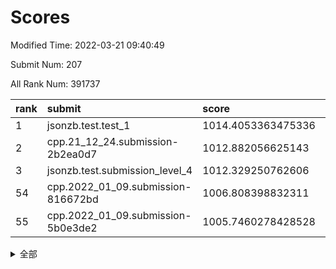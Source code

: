 # Scores

Modified Time: 2022-03-21 09:40:49

Submit Num: 207

All Rank Num: 391737

| rank |               submit               |       score        |       sigma        | pk_num |
| :--- | :--------------------------------- | :----------------- | :----------------- | :----- |
| 1    | jsonzb.test.test_1                 | 1014.4053363475336 | 0.8276928375992524 | 7569   |
| 2    | cpp.21_12_24.submission-2b2ea0d7   | 1012.882056625143  | 0.7736403333124712 | 7573   |
| 3    | jsonzb.test.submission_level_4     | 1012.329250762606  | 0.781469456925042  | 7568   |
| 54   | cpp.2022_01_09.submission-816672bd | 1006.808398832311  | 0.7322762807074544 | 7567   |
| 55   | cpp.2022_01_09.submission-5b0e3de2 | 1005.7460278428528 | 0.7272170116874644 | 7569   |


<details>
<summary>全部</summary>

| rank |                 submit                 |       score        |       sigma        | pk_num |
| :--- | :------------------------------------- | :----------------- | :----------------- | :----- |
| 1    | jsonzb.test.test_1                     | 1014.4053363475336 | 0.8276928375992524 | 7569   |
| 2    | cpp.21_12_24.submission-2b2ea0d7       | 1012.882056625143  | 0.7736403333124712 | 7573   |
| 3    | jsonzb.test.submission_level_4         | 1012.329250762606  | 0.781469456925042  | 7568   |
| 4    | gobigger.level_3.submission_level_3_15 | 1011.8339680999386 | 0.7690870175390924 | 7574   |
| 5    | gobigger.level_3.submission_level_3_6  | 1011.4991927201645 | 0.757959554362971  | 7570   |
| 6    | gobigger.level_3.submission_level_3_0  | 1011.4012711392592 | 0.7761837033108221 | 7570   |
| 7    | gobigger.level_3.submission_level_3_26 | 1011.378166075444  | 0.7786918051791628 | 7571   |
| 8    | gobigger.level_3.submission_level_3_36 | 1011.0508545766396 | 0.7608377879724968 | 7567   |
| 9    | gobigger.level_3.submission_level_3_2  | 1010.98942033302   | 0.7511030306286859 | 7574   |
| 10   | gobigger.level_3.submission_level_3_3  | 1010.908608466196  | 0.7710033621305541 | 7571   |
| 11   | gobigger.level_3.submission_level_3_12 | 1010.8759003086301 | 0.7522454757913165 | 7571   |
| 12   | gobigger.level_3.submission_level_3_10 | 1010.8499223864749 | 0.7642148847342063 | 7569   |
| 13   | gobigger.level_3.submission_level_3_44 | 1010.819614936085  | 0.7676006534633972 | 7569   |
| 14   | gobigger.level_3.submission_level_3_45 | 1010.7874764965359 | 0.7591927344046131 | 7568   |
| 15   | gobigger.level_3.submission_level_3_22 | 1010.6384651759635 | 0.758820974002815  | 7572   |
| 16   | gobigger.level_3.submission_level_3_21 | 1010.631648763502  | 0.7626972610986245 | 7573   |
| 17   | gobigger.level_3.submission_level_3_7  | 1010.6233399991607 | 0.7896876314695925 | 7567   |
| 18   | gobigger.level_3.submission_level_3_46 | 1010.575474791093  | 0.7610457196645029 | 7570   |
| 19   | gobigger.level_3.submission_level_3_14 | 1010.5352294337812 | 0.7525795250304166 | 7572   |
| 20   | gobigger.level_3.submission_level_3_49 | 1010.4867348585572 | 0.7631972653408149 | 7572   |
| 21   | gobigger.level_3.submission_level_3_11 | 1010.4804083980343 | 0.7941827286516676 | 7573   |
| 22   | gobigger.level_3.submission_level_3_43 | 1010.4102183770516 | 0.7644277441660086 | 7565   |
| 23   | gobigger.level_3.submission_level_3_31 | 1010.3841203581118 | 0.7541752386856744 | 7573   |
| 24   | gobigger.level_3.submission_level_3_47 | 1010.2661625408759 | 0.7547227646956933 | 7567   |
| 25   | gobigger.level_3.submission_level_3_17 | 1010.180490627373  | 0.7624960024500342 | 7572   |
| 26   | gobigger.level_3.submission_level_3_40 | 1010.1338959968349 | 0.7304969654432563 | 7572   |
| 27   | gobigger.level_3.submission_level_3_33 | 1010.1044429695414 | 0.7531184094599209 | 7566   |
| 28   | gobigger.level_3.submission_level_3_29 | 1010.1026073507213 | 0.7592054088354011 | 7573   |
| 29   | gobigger.level_3.submission_level_3_35 | 1009.9736852675056 | 0.7468562026669043 | 7563   |
| 30   | gobigger.level_3.submission_level_3_24 | 1009.7500505846624 | 0.7767675388523503 | 7565   |
| 31   | gobigger.level_3.submission_level_3_5  | 1009.7347648681447 | 0.7485987579375977 | 7573   |
| 32   | gobigger.level_3.submission_level_3_16 | 1009.723660437532  | 0.7672215636800676 | 7567   |
| 33   | gobigger.level_3.submission_level_3_18 | 1009.662243804606  | 0.7705877013432593 | 7567   |
| 34   | gobigger.level_3.submission_level_3_4  | 1009.643211317948  | 0.762910472503829  | 7571   |
| 35   | gobigger.level_3.submission_level_3_8  | 1009.6027808747008 | 0.7779718247858463 | 7569   |
| 36   | gobigger.level_3.submission_level_3_39 | 1009.6015821208771 | 0.761624806522313  | 7569   |
| 37   | gobigger.level_3.submission_level_3_9  | 1009.6011834810579 | 0.7533048216560491 | 7575   |
| 38   | gobigger.level_3.submission_level_3_34 | 1009.52161465115   | 0.7564144831360153 | 7575   |
| 39   | gobigger.level_3.submission_level_3_27 | 1009.3788969308354 | 0.7475521987012281 | 7569   |
| 40   | gobigger.level_3.submission_level_3_38 | 1009.3605759312022 | 0.7493099340706155 | 7569   |
| 41   | gobigger.level_3.submission_level_3_23 | 1009.3173138843396 | 0.7471402636237233 | 7567   |
| 42   | gobigger.level_3.submission_level_3_42 | 1009.2706130052221 | 0.7583595927216649 | 7569   |
| 43   | gobigger.level_3.submission_level_3_28 | 1009.2381281849017 | 0.745702188391661  | 7567   |
| 44   | gobigger.level_3.submission_level_3_19 | 1009.2310249355792 | 0.7397997363107067 | 7568   |
| 45   | gobigger.level_3.submission_level_3_20 | 1009.164607472945  | 0.7429770169970845 | 7571   |
| 46   | gobigger.level_3.submission_level_3_37 | 1009.149216401568  | 0.7543057403925404 | 7570   |
| 47   | gobigger.level_3.submission_level_3_1  | 1008.7756357969723 | 0.748397734105614  | 7570   |
| 48   | gobigger.level_3.submission_level_3_25 | 1008.7671534063722 | 0.7491562856640865 | 7572   |
| 49   | gobigger.level_3.submission_level_3_13 | 1008.7300086215625 | 0.7534693549692698 | 7575   |
| 50   | gobigger.level_3.submission_level_3_41 | 1008.6787826683332 | 0.7535282672865827 | 7569   |
| 51   | gobigger.level_3.submission_level_3_30 | 1008.612036431613  | 0.7623193299294337 | 7569   |
| 52   | gobigger.level_3.submission_level_3_32 | 1008.3881161012876 | 0.7483678837753844 | 7574   |
| 53   | gobigger.level_3.submission_level_3_48 | 1007.7662023610416 | 0.7448223835014577 | 7568   |
| 54   | cpp.2022_01_09.submission-816672bd     | 1006.808398832311  | 0.7322762807074544 | 7567   |
| 55   | cpp.2022_01_09.submission-5b0e3de2     | 1005.7460278428528 | 0.7272170116874644 | 7569   |
| 56   | gobigger.level_1.submission_level_1_27 | 1004.8414464802474 | 0.7034738517824936 | 7569   |
| 57   | gobigger.level_1.submission_level_1_37 | 1004.7460572934966 | 0.7316700304694802 | 7570   |
| 58   | gobigger.level_1.submission_level_1_3  | 1004.5719522876138 | 0.7295508704130705 | 7573   |
| 59   | gobigger.level_1.submission_level_1_45 | 1004.4686552765359 | 0.7237931707639651 | 7576   |
| 60   | gobigger.level_1.submission_level_1_26 | 1004.3414671411387 | 0.7122855836329303 | 7571   |
| 61   | gobigger.level_1.submission_level_1_46 | 1004.3074539185316 | 0.720801785407807  | 7566   |
| 62   | gobigger.level_1.submission_level_1_17 | 1004.2795830714175 | 0.734934271340286  | 7574   |
| 63   | gobigger.level_1.submission_level_1_21 | 1004.2541005060091 | 0.7276206420019424 | 7569   |
| 64   | gobigger.level_1.submission_level_1_5  | 1004.1946357794309 | 0.7183436488515089 | 7570   |
| 65   | gobigger.level_1.submission_level_1_18 | 1004.178903093356  | 0.720605796976411  | 7566   |
| 66   | gobigger.level_1.submission_level_1_1  | 1004.0700891021418 | 0.7252787118191666 | 7573   |
| 67   | gobigger.level_1.submission_level_1_15 | 1004.055649532445  | 0.7183736498597358 | 7572   |
| 68   | gobigger.level_1.submission_level_1_8  | 1003.8704188888825 | 0.7160484216856724 | 7567   |
| 69   | gobigger.level_1.submission_level_1_49 | 1003.7943060746344 | 0.7117852858677247 | 7568   |
| 70   | gobigger.level_1.submission_level_1_20 | 1003.7792802916341 | 0.7174129439841118 | 7565   |
| 71   | gobigger.level_1.submission_level_1_24 | 1003.7571884712718 | 0.7230332496689162 | 7570   |
| 72   | gobigger.level_1.submission_level_1_25 | 1003.6502977578389 | 0.728722649052651  | 7572   |
| 73   | gobigger.level_1.submission_level_1_38 | 1003.613423963981  | 0.7112350582652357 | 7573   |
| 74   | gobigger.level_1.submission_level_1_4  | 1003.6032826779644 | 0.7164245199054246 | 7573   |
| 75   | gobigger.level_1.submission_level_1_35 | 1003.5992958103918 | 0.7292831934310348 | 7569   |
| 76   | gobigger.level_1.submission_level_1_29 | 1003.5625010045061 | 0.7182522219467404 | 7571   |
| 77   | gobigger.level_1.submission_level_1_28 | 1003.5083292748666 | 0.7206498916769578 | 7579   |
| 78   | gobigger.level_1.submission_level_1_13 | 1003.485611379156  | 0.7115384672566084 | 7564   |
| 79   | gobigger.level_1.submission_level_1_2  | 1003.47781692064   | 0.7164405962983871 | 7569   |
| 80   | gobigger.level_1.submission_level_1_42 | 1003.3730134269738 | 0.713652855039463  | 7568   |
| 81   | gobigger.level_1.submission_level_1_23 | 1003.2798823709463 | 0.7171661444633118 | 7569   |
| 82   | gobigger.level_1.submission_level_1_41 | 1003.2667192284778 | 0.7259723608083701 | 7574   |
| 83   | gobigger.level_1.submission_level_1_11 | 1003.2598989988585 | 0.7216428221084192 | 7570   |
| 84   | gobigger.level_1.submission_level_1_40 | 1003.1310006078324 | 0.7268311133065084 | 7569   |
| 85   | gobigger.level_1.submission_level_1_43 | 1003.0025164219029 | 0.716788376781632  | 7573   |
| 86   | gobigger.level_1.submission_level_1_48 | 1002.9856262677871 | 0.7139755604682996 | 7563   |
| 87   | gobigger.level_1.submission_level_1_9  | 1002.9724740993878 | 0.7380086697002379 | 7572   |
| 88   | gobigger.level_1.submission_level_1_22 | 1002.9194020848215 | 0.7161073710532555 | 7568   |
| 89   | gobigger.level_1.submission_level_1_19 | 1002.8346040424079 | 0.7102160846647994 | 7570   |
| 90   | gobigger.level_1.submission_level_1_33 | 1002.7979634874373 | 0.7046760927244173 | 7570   |
| 91   | gobigger.level_1.submission_level_1_14 | 1002.7442300730802 | 0.7274276091990628 | 7574   |
| 92   | gobigger.level_1.submission_level_1_36 | 1002.7391453140004 | 0.7126763596786381 | 7571   |
| 93   | gobigger.level_1.submission_level_1_31 | 1002.6809230589203 | 0.7081850547150629 | 7574   |
| 94   | gobigger.level_1.submission_level_1_0  | 1002.6779235737419 | 0.7219985180629348 | 7568   |
| 95   | gobigger.level_1.submission_level_1_47 | 1002.6128877259457 | 0.7170101791963979 | 7570   |
| 96   | gobigger.level_1.submission_level_1_34 | 1002.5492039287886 | 0.7147718568270691 | 7570   |
| 97   | gobigger.level_1.submission_level_1_44 | 1002.5222191536071 | 0.7141547979409995 | 7565   |
| 98   | gobigger.level_1.submission_level_1_39 | 1002.490769068241  | 0.7087108461327624 | 7569   |
| 99   | gobigger.level_1.submission_level_1_32 | 1002.48491632075   | 0.7202569237448798 | 7561   |
| 100  | gobigger.level_1.submission_level_1_16 | 1002.480641849943  | 0.7233605365764495 | 7561   |
| 101  | gobigger.level_1.submission_level_1_7  | 1002.4006255101984 | 0.7054014351257846 | 7567   |
| 102  | gobigger.level_1.submission_level_1_30 | 1002.3639418741495 | 0.7125554964271833 | 7571   |
| 103  | gobigger.level_1.submission_level_1_10 | 1002.0244817748629 | 0.7224903195783295 | 7569   |
| 104  | gobigger.level_1.submission_level_1_6  | 1001.8846800115268 | 0.7123067528808633 | 7569   |
| 105  | gobigger.level_1.submission_level_1_12 | 1001.8802431770085 | 0.7085166711100404 | 7569   |
| 106  | gobigger.random.submission_random_34   | 997.0340076429842  | 0.7087198756706433 | 7566   |
| 107  | gobigger.random.submission_random_30   | 996.9787682011586  | 0.7172183678519382 | 7571   |
| 108  | gobigger.random.submission_random_3    | 996.9512414148892  | 0.7166926271199018 | 7564   |
| 109  | gobigger.random.submission_random_26   | 996.8055514166055  | 0.710681470033254  | 7566   |
| 110  | gobigger.random.submission_random_45   | 996.6941345516307  | 0.7098751935218598 | 7565   |
| 111  | gobigger.random.submission_random_11   | 996.6312645515383  | 0.7136236572099803 | 7572   |
| 112  | gobigger.random.submission_random_33   | 996.584450009546   | 0.7164242602078058 | 7567   |
| 113  | gobigger.random.submission_random_7    | 996.5389883352175  | 0.709337188138457  | 7568   |
| 114  | gobigger.random.submission_random_13   | 996.5143109351751  | 0.7114622609435803 | 7562   |
| 115  | gobigger.random.submission_random_28   | 996.4939101600528  | 0.7195738350084838 | 7570   |
| 116  | gobigger.random.submission_random_20   | 996.4579848351946  | 0.7017693420044858 | 7569   |
| 117  | gobigger.random.submission_random_41   | 996.4575728668615  | 0.7124836252864816 | 7571   |
| 118  | gobigger.random.submission_random_48   | 996.3235164516753  | 0.6979691206330945 | 7576   |
| 119  | gobigger.random.submission_random_19   | 996.312193993672   | 0.706129087387447  | 7571   |
| 120  | gobigger.random.submission_random_39   | 996.3011688788243  | 0.7252501883082004 | 7568   |
| 121  | gobigger.random.submission_random_22   | 996.2988706186114  | 0.7050697154911919 | 7569   |
| 122  | gobigger.random.submission_random_16   | 996.2226043369279  | 0.7048828505572232 | 7569   |
| 123  | gobigger.random.submission_random_37   | 996.1819762736588  | 0.7129680198076016 | 7566   |
| 124  | gobigger.random.submission_random_1    | 996.156781109865   | 0.7077812408830104 | 7571   |
| 125  | gobigger.random.submission_random_42   | 996.1341788335957  | 0.724177429125842  | 7572   |
| 126  | gobigger.random.submission_random_12   | 996.0678452931219  | 0.7058369481488209 | 7569   |
| 127  | gobigger.random.submission_random_43   | 996.0537398541642  | 0.7117328154469692 | 7573   |
| 128  | gobigger.random.submission_random_2    | 996.035188698499   | 0.7134162775379398 | 7569   |
| 129  | gobigger.random.submission_random_18   | 996.0028840281104  | 0.7159689169590171 | 7567   |
| 130  | gobigger.random.submission_random_49   | 995.9946711699064  | 0.7127852542861857 | 7571   |
| 131  | gobigger.random.submission_random_17   | 995.9736007331776  | 0.7124011208765274 | 7575   |
| 132  | gobigger.random.submission_random_47   | 995.9370166814078  | 0.7163686124473911 | 7568   |
| 133  | gobigger.random.submission_random_5    | 995.9039880870055  | 0.7131016119371204 | 7567   |
| 134  | gobigger.random.submission_random_46   | 995.8638868516488  | 0.7101821238084831 | 7573   |
| 135  | gobigger.random.submission_random_0    | 995.7686288259653  | 0.7091586686831736 | 7572   |
| 136  | gobigger.random.submission_random_36   | 995.7579510531216  | 0.7252294420253723 | 7570   |
| 137  | gobigger.random.submission_random_31   | 995.6767416168916  | 0.7053465854250368 | 7575   |
| 138  | gobigger.random.submission_random_27   | 995.6114784497067  | 0.6903586232172235 | 7570   |
| 139  | gobigger.random.submission_random_8    | 995.6054319088073  | 0.7098867869144119 | 7566   |
| 140  | gobigger.random.submission_random_38   | 995.5808908546767  | 0.6943728345747612 | 7573   |
| 141  | gobigger.random.submission_random_24   | 995.5529399738114  | 0.7043024537990744 | 7568   |
| 142  | gobigger.random.submission_random_25   | 995.5470841562436  | 0.7184870429370515 | 7568   |
| 143  | gobigger.random.submission_random_44   | 995.5453778278954  | 0.6996971614068243 | 7565   |
| 144  | gobigger.random.submission_random_21   | 995.4846407242987  | 0.7141255980402771 | 7571   |
| 145  | gobigger.random.submission_random_35   | 995.4416404772135  | 0.7094134912108286 | 7573   |
| 146  | gobigger.random.submission_random_4    | 995.4208825979421  | 0.7106246233461706 | 7568   |
| 147  | gobigger.random.submission_random_9    | 995.249110148109   | 0.7146090126143081 | 7576   |
| 148  | gobigger.random.submission_random_23   | 995.2198927090109  | 0.7166927386985803 | 7563   |
| 149  | gobigger.random.submission_random_6    | 995.1989248825819  | 0.7112178076387295 | 7571   |
| 150  | gobigger.random.submission_random_15   | 995.0251560310353  | 0.7068428507771026 | 7573   |
| 151  | gobigger.random.submission_random_14   | 994.9683222031798  | 0.7079266431002619 | 7572   |
| 152  | gobigger.random.submission_random_40   | 994.8645155549626  | 0.7203379639563866 | 7573   |
| 153  | gobigger.random.submission_random_32   | 994.84733926711    | 0.7175101646697161 | 7567   |
| 154  | gobigger.random.submission_random_10   | 994.7953668654723  | 0.7162796895050804 | 7571   |
| 155  | gobigger.random.submission_random_29   | 994.0473209132645  | 0.7459196619797189 | 7563   |
| 156  | gobigger.level_2.submission_level_2_5  | 993.84623221895    | 0.7231049760967403 | 7568   |
| 157  | gobigger.level_2.submission_level_2_42 | 993.6465813893743  | 0.7416482368623509 | 7572   |
| 158  | gobigger.level_2.submission_level_2_30 | 993.2556514187158  | 0.7185050560064441 | 7565   |
| 159  | gobigger.level_2.submission_level_2_32 | 993.242001547421   | 0.7246693461859822 | 7572   |
| 160  | gobigger.level_2.submission_level_2_44 | 993.1642623783831  | 0.7523850008530163 | 7579   |
| 161  | gobigger.level_2.submission_level_2_23 | 993.1258191519132  | 0.7435614647455006 | 7565   |
| 162  | gobigger.level_2.submission_level_2_37 | 992.987890762911   | 0.752007819124305  | 7575   |
| 163  | gobigger.level_2.submission_level_2_18 | 992.9200548809756  | 0.7317828358475286 | 7570   |
| 164  | gobigger.level_2.submission_level_2_29 | 992.8946959751044  | 0.725642073232916  | 7567   |
| 165  | gobigger.level_2.submission_level_2_20 | 992.8767455680387  | 0.7302036890446555 | 7568   |
| 166  | gobigger.level_2.submission_level_2_0  | 992.8622025093165  | 0.7322798553812863 | 7568   |
| 167  | gobigger.level_2.submission_level_2_13 | 992.8142094654875  | 0.7419367774019646 | 7571   |
| 168  | gobigger.level_2.submission_level_2_10 | 992.7441792273448  | 0.7286375832076487 | 7571   |
| 169  | gobigger.level_2.submission_level_2_49 | 992.6336180451592  | 0.7440233984028864 | 7567   |
| 170  | gobigger.level_2.submission_level_2_45 | 992.5978487997593  | 0.7407198388653506 | 7576   |
| 171  | gobigger.level_2.submission_level_2_38 | 992.5945701326366  | 0.7323345232019413 | 7573   |
| 172  | gobigger.level_2.submission_level_2_33 | 992.5258543895852  | 0.7500530732563897 | 7570   |
| 173  | gobigger.level_2.submission_level_2_21 | 992.3816674593112  | 0.7497623513539594 | 7565   |
| 174  | gobigger.level_2.submission_level_2_8  | 992.3222633099583  | 0.7370566006634218 | 7567   |
| 175  | gobigger.level_2.submission_level_2_3  | 992.2961544901059  | 0.7456883183616885 | 7568   |
| 176  | gobigger.level_2.submission_level_2_26 | 992.2495331231091  | 0.7346016983193233 | 7568   |
| 177  | gobigger.level_2.submission_level_2_27 | 992.2404812187785  | 0.7336081020929386 | 7571   |
| 178  | gobigger.level_2.submission_level_2_6  | 992.1547415329915  | 0.734316627665764  | 7568   |
| 179  | gobigger.level_2.submission_level_2_35 | 992.1475412164276  | 0.7392032347445064 | 7567   |
| 180  | gobigger.level_2.submission_level_2_22 | 992.1322051687742  | 0.7390639942060754 | 7573   |
| 181  | gobigger.level_2.submission_level_2_43 | 992.1318864773534  | 0.743505136460484  | 7573   |
| 182  | gobigger.level_2.submission_level_2_24 | 992.0386448358701  | 0.7615253259422805 | 7571   |
| 183  | gobigger.level_2.submission_level_2_34 | 992.0146814588359  | 0.7486394050838088 | 7571   |
| 184  | gobigger.level_2.submission_level_2_11 | 991.9595306373982  | 0.7492557481233993 | 7572   |
| 185  | gobigger.level_2.submission_level_2_19 | 991.9498115785917  | 0.7531174793048201 | 7574   |
| 186  | gobigger.level_2.submission_level_2_7  | 991.9489886624723  | 0.7386697018802978 | 7574   |
| 187  | gobigger.level_2.submission_level_2_1  | 991.873329015129   | 0.7317936406348559 | 7569   |
| 188  | gobigger.level_2.submission_level_2_14 | 991.8259739588653  | 0.7591224937901064 | 7578   |
| 189  | gobigger.level_2.submission_level_2_16 | 991.7944932147504  | 0.7403372979182378 | 7569   |
| 190  | gobigger.level_2.submission_level_2_28 | 991.7622686575247  | 0.7444230441034482 | 7571   |
| 191  | gobigger.level_2.submission_level_2_25 | 991.7489385908574  | 0.7617489935947253 | 7570   |
| 192  | gobigger.level_2.submission_level_2_36 | 991.6619791986863  | 0.7475966491433158 | 7565   |
| 193  | gobigger.level_2.submission_level_2_4  | 991.6615266937861  | 0.7558430608929598 | 7571   |
| 194  | gobigger.level_2.submission_level_2_40 | 991.5736126025221  | 0.7347771660458557 | 7576   |
| 195  | gobigger.level_2.submission_level_2_12 | 991.4420622132603  | 0.7494621746750124 | 7570   |
| 196  | gobigger.level_2.submission_level_2_2  | 991.3630148419978  | 0.765816464160053  | 7572   |
| 197  | gobigger.level_2.submission_level_2_39 | 991.3517551594919  | 0.7529970747170097 | 7571   |
| 198  | gobigger.level_2.submission_level_2_46 | 991.2385755110979  | 0.7592178331575132 | 7567   |
| 199  | gobigger.level_2.submission_level_2_17 | 991.1878413085828  | 0.7624400124728854 | 7570   |
| 200  | gobigger.level_2.submission_level_2_31 | 991.0129265711995  | 0.7566614690174085 | 7569   |
| 201  | gobigger.level_2.submission_level_2_48 | 990.8699295410279  | 0.7529303019687704 | 7573   |
| 202  | gobigger.level_2.submission_level_2_15 | 990.8657908283172  | 0.7495684813838498 | 7562   |
| 203  | gobigger.level_2.submission_level_2_9  | 990.8091802383319  | 0.7738473110987221 | 7572   |
| 204  | gobigger.level_2.submission_level_2_41 | 990.7932487306326  | 0.7534948599008883 | 7569   |
| 205  | gobigger.level_2.submission_level_2_47 | 990.5093297127778  | 0.7602775347309455 | 7568   |
| 206  | gobigger.none.submission_none_0        | 975.1801456736642  | 1.4573279892540596 | 7567   |
| 207  | gobigger.none.submission_none_1        | 973.951720509634   | 1.6340751040483794 | 7569   |

</details>
